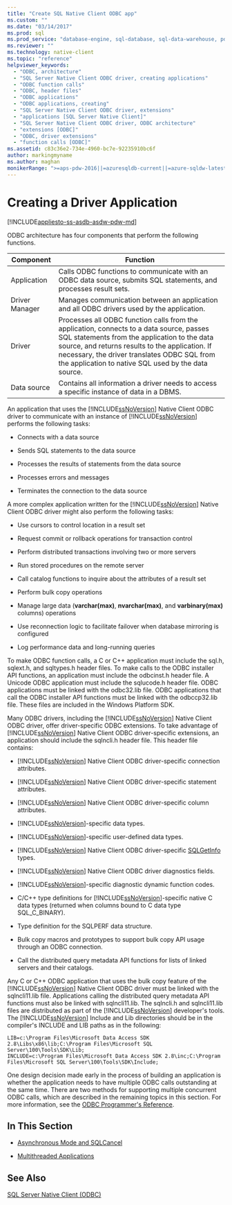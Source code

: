 ```yaml
---
title: "Create SQL Native Client ODBC app"
ms.custom: ""
ms.date: "03/14/2017"
ms.prod: sql
ms.prod_service: "database-engine, sql-database, sql-data-warehouse, pdw"
ms.reviewer: ""
ms.technology: native-client
ms.topic: "reference"
helpviewer_keywords: 
  - "ODBC, architecture"
  - "SQL Server Native Client ODBC driver, creating applications"
  - "ODBC function calls"
  - "ODBC, header files"
  - "ODBC applications"
  - "ODBC applications, creating"
  - "SQL Server Native Client ODBC driver, extensions"
  - "applications [SQL Server Native Client]"
  - "SQL Server Native Client ODBC driver, ODBC architecture"
  - "extensions [ODBC]"
  - "ODBC, driver extensions"
  - "function calls [ODBC]"
ms.assetid: c83c36e2-734e-4960-bc7e-92235910bc6f
author: markingmyname
ms.author: maghan
monikerRange: ">=aps-pdw-2016||=azuresqldb-current||=azure-sqldw-latest||>=sql-server-2016||=sqlallproducts-allversions||>=sql-server-linux-2017||=azuresqldb-mi-current"
---
```

# Creating a Driver Application
[!INCLUDE[appliesto-ss-asdb-asdw-pdw-md](../../../includes/appliesto-ss-asdb-asdw-pdw-md.md)]

  ODBC architecture has four components that perform the following functions.  
  
|Component|Function|  
|---------------|--------------|  
|Application|Calls ODBC functions to communicate with an ODBC data source, submits SQL statements, and processes result sets.|  
|Driver Manager|Manages communication between an application and all ODBC drivers used by the application.|  
|Driver|Processes all ODBC function calls from the application, connects to a data source, passes SQL statements from the application to the data source, and returns results to the application. If necessary, the driver translates ODBC SQL from the application to native SQL used by the data source.|  
|Data source|Contains all information a driver needs to access a specific instance of data in a DBMS.|  
  
 An application that uses the [!INCLUDE[ssNoVersion](../../../includes/ssnoversion-md.md)] Native Client ODBC driver to communicate with an instance of [!INCLUDE[ssNoVersion](../../../includes/ssnoversion-md.md)] performs the following tasks:  
  
-   Connects with a data source  
  
-   Sends SQL statements to the data source  
  
-   Processes the results of statements from the data source  
  
-   Processes errors and messages  
  
-   Terminates the connection to the data source  
  
 A more complex application written for the [!INCLUDE[ssNoVersion](../../../includes/ssnoversion-md.md)] Native Client ODBC driver might also perform the following tasks:  
  
-   Use cursors to control location in a result set  
  
-   Request commit or rollback operations for transaction control  
  
-   Perform distributed transactions involving two or more servers  
  
-   Run stored procedures on the remote server  
  
-   Call catalog functions to inquire about the attributes of a result set  
  
-   Perform bulk copy operations  
  
-   Manage large data (**varchar(max)**, **nvarchar(max)**, and **varbinary(max)** columns) operations  
  
-   Use reconnection logic to facilitate failover when database mirroring is configured  
  
-   Log performance data and long-running queries  
  
 To make ODBC function calls, a C or C++ application must include the sql.h, sqlext.h, and sqltypes.h header files. To make calls to the ODBC installer API functions, an application must include the odbcinst.h header file. A Unicode ODBC application must include the sqlucode.h header file. ODBC applications must be linked with the odbc32.lib file. ODBC applications that call the ODBC installer API functions must be linked with the odbccp32.lib file. These files are included in the Windows Platform SDK.  
  
 Many ODBC drivers, including the [!INCLUDE[ssNoVersion](../../../includes/ssnoversion-md.md)] Native Client ODBC driver, offer driver-specific ODBC extensions. To take advantage of [!INCLUDE[ssNoVersion](../../../includes/ssnoversion-md.md)] Native Client ODBC driver-specific extensions, an application should include the sqlncli.h header file. This header file contains:  
  
-   [!INCLUDE[ssNoVersion](../../../includes/ssnoversion-md.md)] Native Client ODBC driver-specific connection attributes.  
  
-   [!INCLUDE[ssNoVersion](../../../includes/ssnoversion-md.md)] Native Client ODBC driver-specific statement attributes.  
  
-   [!INCLUDE[ssNoVersion](../../../includes/ssnoversion-md.md)] Native Client ODBC driver-specific column attributes.  
  
-   [!INCLUDE[ssNoVersion](../../../includes/ssnoversion-md.md)]-specific data types.  
  
-   [!INCLUDE[ssNoVersion](../../../includes/ssnoversion-md.md)]-specific user-defined data types.  
  
-   [!INCLUDE[ssNoVersion](../../../includes/ssnoversion-md.md)] Native Client ODBC driver-specific [SQLGetInfo](../../../relational-databases/native-client-odbc-api/sqlgetinfo.md) types.  
  
-   [!INCLUDE[ssNoVersion](../../../includes/ssnoversion-md.md)] Native Client ODBC driver diagnostics fields.  
  
-   [!INCLUDE[ssNoVersion](../../../includes/ssnoversion-md.md)]-specific diagnostic dynamic function codes.  
  
-   C/C++ type definitions for [!INCLUDE[ssNoVersion](../../../includes/ssnoversion-md.md)]-specific native C data types (returned when columns bound to C data type SQL_C_BINARY).  
  
-   Type definition for the SQLPERF data structure.  
  
-   Bulk copy macros and prototypes to support bulk copy API usage through an ODBC connection.  
  
-   Call the distributed query metadata API functions for lists of linked servers and their catalogs.  
  
 Any C or C++ ODBC application that uses the bulk copy feature of the [!INCLUDE[ssNoVersion](../../../includes/ssnoversion-md.md)] Native Client ODBC driver must be linked with the sqlncli11.lib file. Applications calling the distributed query metadata API functions must also be linked with sqlncli11.lib. The sqlncli.h and sqlncli11.lib files are distributed as part of the [!INCLUDE[ssNoVersion](../../../includes/ssnoversion-md.md)] developer's tools. The [!INCLUDE[ssNoVersion](../../../includes/ssnoversion-md.md)] Include and Lib directories should be in the compiler's INCLUDE and LIB paths as in the following:  
  
```  
LIB=c:\Program Files\Microsoft Data Access SDK 2.8\Libs\x86\lib;C:\Program Files\Microsoft SQL Server\100\Tools\SDK\Lib;  
INCLUDE=c:\Program Files\Microsoft Data Access SDK 2.8\inc;C:\Program Files\Microsoft SQL Server\100\Tools\SDK\Include;  
```  
  
 One design decision made early in the process of building an application is whether the application needs to have multiple ODBC calls outstanding at the same time. There are two methods for supporting multiple concurrent ODBC calls, which are described in the remaining topics in this section. For more information, see the [ODBC Programmer's Reference](https://go.microsoft.com/fwlink/?LinkId=45250).  
  
## In This Section  
  
-   [Asynchronous Mode and SQLCancel](../../../relational-databases/native-client/odbc/creating-a-driver-application-asynchronous-mode-and-sqlcancel.md)  
  
-   [Multithreaded Applications](../../../relational-databases/native-client/odbc/creating-a-driver-application-multithreaded-applications.md)  
  
## See Also  
 [SQL Server Native Client &#40;ODBC&#41;](../../../relational-databases/native-client/odbc/sql-server-native-client-odbc.md)  
  
  
